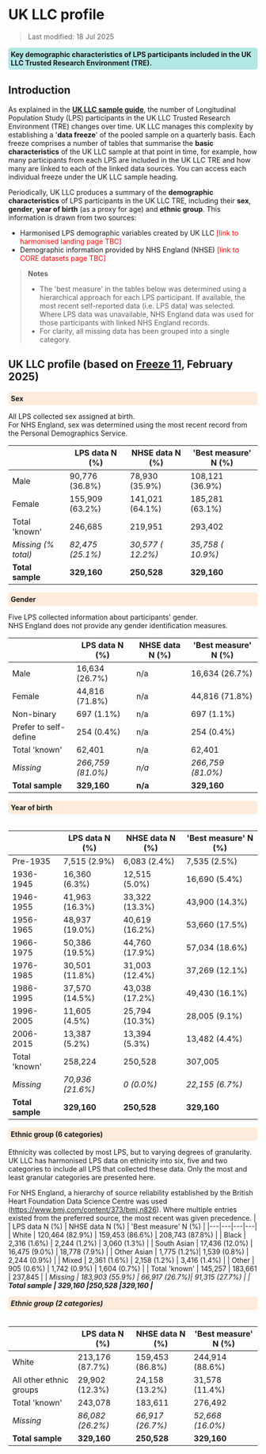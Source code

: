 # UK LLC profile
>Last modified: 18 Jul 2025
<div style="background-color: rgba(0, 178, 169, 0.3); padding: 5px; border-radius: 5px;"><strong>Key demographic characteristics of LPS participants included in the UK LLC Trusted Research Environment (TRE).</strong></div>  

## Introduction  
As explained in the [**UK LLC sample guide**](../Sample/UKLLC_sample.md), the number of Longitudinal Population Study (LPS) participants in the UK LLC Trusted Research Environment (TRE) changes over time. UK LLC manages this complexity by establishing a '**data freeze**' of the pooled sample on a quarterly basis. Each freeze comprises a number of tables that summarise the **basic characteristics** of the UK LLC sample at that point in time, for example, how many participants from each LPS are included in the UK LLC TRE and how many are linked to each of the linked data sources. You can access each individual freeze under the UK LLC sample heading. 

Periodically, UK LLC produces a summary of the **demographic characteristics** of LPS participants in the UK LLC TRE, including their **sex**, **gender**, **year of birth** (as a proxy for age) and **ethnic group**. This information is drawn from two sources:  
* Harmonised LPS demographic variables created by UK LLC <span style="color:red">[link to harmonised landing page TBC]</span>
* Demographic information provided by NHS England (NHSE) <span style="color:red">[link to CORE datasets page TBC]</span>

> **Notes**  
>* The 'best measure' in the tables below was determined using a hierarchical approach for each LPS participant. If available, the most recent self-reported data (i.e. LPS data) was selected. Where LPS data was unavailable, NHS England data was used for those participants with linked NHS England records. 
>* For clarity, all missing data has been grouped into a single category.   

## UK LLC profile (based on [Freeze 11](../Sample/freezes/freeze11.ipynb), February 2025)
<div style="background-color: rgba(255, 218, 185, 0.5); padding: 5px; border-radius: 5px;"><strong>Sex</strong></div>  

All LPS collected sex assigned at birth.  
For NHS England, sex was determined using the most recent record from the Personal Demographics Service.  

| | LPS data N (%)  | NHSE data N (%) | 'Best measure' N (%) |
|---|---|---|---|
| Male | 90,776 (36.8%) | 78,930 (35.9%) | 108,121 (36.9%) |
| Female | 155,909 (63.2%) | 141,021 (64.1%) | 185,281 (63.1%) | 
| Total 'known'| 246,685 | 219,951 | 293,402 |
| <i>Missing (% total) | <i>82,475 (25.1%)| <i>30,577 ( 12.2%) | <i>35,758 ( 10.9%) | 
| <b>Total sample | <b>329,160 |<b>250,528 |<b>329,160 |

<div style="background-color: rgba(255, 218, 185, 0.5); padding: 5px; border-radius: 5px;"><strong>Gender</strong></div>  

Five LPS collected information about participants' gender.  
NHS England does not provide any gender identification measures.  

| | LPS data N (%)  | NHSE data N (%) | 'Best measure' N (%) |
|---|---|---|---|
| Male | 16,634 (26.7%) | n/a | 16,634 (26.7%) |
| Female | 44,816 (71.8%) | n/a | 44,816 (71.8%) |
| Non-binary | 697 (1.1%) | n/a | 697 (1.1%) |
| Prefer to self-define | 254 (0.4%) | n/a | 254 (0.4%) |
| Total 'known' | 62,401 | n/a | 62,401|
| <i>Missing | <i>266,759 (81.0%)| <i>n/a | <i>266,759 (81.0%) |
| <b>Total sample | <b>329,160|<b>n/a | <b>329,160 |

<div style="background-color: rgba(255, 218, 185, 0.5); padding: 5px; border-radius: 5px;"><strong>Year of birth</strong></div>  
<br>


| | LPS data N (%)  | NHSE data N (%) | 'Best measure' N (%) |
|---|---|---|---|
| Pre-1935 | 7,515 (2.9%) | 6,083 (2.4%) | 7,535 (2.5%)  | 
| 1936-1945 | 16,360 (6.3%) |  12,515 (5.0%)| 16,690 (5.4%) | 
| 1946-1955 | 41,963 (16.3%) | 33,322 (13.3%) | 43,900 (14.3%) |
| 1956-1965 | 48,937 (19.0%) | 40,619 (16.2%) | 53,660 (17.5%) |
| 1966-1975 | 50,386 (19.5%) | 44,760 (17.9%) | 57,034 (18.6%) |
| 1976-1985 | 30,501 (11.8%) | 31,003 (12.4%) | 37,269 (12.1%) | 
| 1986-1995 | 37,570 (14.5%) | 43,038 (17.2%) | 49,430 (16.1%) | 
| 1996-2005 | 11,605 (4.5%) | 25,794 (10.3%) | 28,005 (9.1%) | 
| 2006-2015 | 13,387 (5.2%) | 13,394 (5.3%) | 13,482 (4.4%) | 
| Total 'known' | 258,224 | 250,528 | 307,005 | 
| <i>Missing |<i>70,936 (21.6%) | <i>0 (0.0%) | <i>22,155 (6.7%) |
| <b>Total sample | <b>329,160 |<b>250,528 |<b>329,160 |

<div style="background-color: rgba(255, 218, 185, 0.5); padding: 5px; border-radius: 5px;"><strong>Ethnic group (6 categories)</strong></div>  

Ethnicity was collected by most LPS, but to varying degrees of granularity. UK LLC has harmonised LPS data on ethnicity into six, five and two categories to include all LPS that collected these data.  Only the most and least granular categories are presented here.  

For NHS England, a hierarchy of source reliability established by the British Heart Foundation Data Science Centre was used (https://www.bmj.com/content/373/bmj.n826). Where multiple entries existed from the preferred source, the most recent was given precedence.
| | LPS data N (%)  | NHSE data N (%) | 'Best measure' N (%) |
|---|---|---|---|
| White | 120,464 (82.9%) | 159,453 (86.6%) | 208,743 (87.8%) | 
| Black | 2,316 (1.6%) | 2,244 (1.2%) | 3,060 (1.3%) |
| South Asian | 17,436 (12.0%) | 16,475 (9.0%) | 18,778 (7.9%) |
| Other Asian | 1,775 (1.2%)| 1,539 (0.8%) | 2,244 (0.9%) |
| Mixed | 2,361 (1.6%) | 2,158 (1.2%) | 3,416 (1.4%) |
| Other | 905 (0.6%) | 1,742 (0.9%) | 1,604 (0.7%) |
| Total 'known' | 145,257 | 183,661 | 237,845 |
| <i>Missing | <i> 183,903 (55.9%) | <i>66,917 (26.7%)| <i>91,315 (27.7%) |
| <b>Total sample | <b>329,160 |<b>250,528 |<b>329,160 |

<div style="background-color: rgba(255, 218, 185, 0.5); padding: 5px; border-radius: 5px;"><strong>Ethnic group (2 categories)</strong></div>  
<br>  

| | LPS data N (%)  | NHSE data N (%) | 'Best measure' N (%) |
|---|---|---|---|
| White | 213,176 (87.7%)| 159,453 (86.8%) | 244,914 (88.6%) | 
| All other ethnic groups | 29,902 (12.3%)| 24,158 (13.2%) | 31,578 (11.4%) |
| Total 'known' | 243,078 | 183,611 | 276,492 |
| <i>Missing | <i> 86,082 (26.2%) | <i>66,917 (26.7%)| <i>52,668 (16.0%) |
| <b>Total sample | <b>329,160 |<b>250,528 |<b>329,160 |